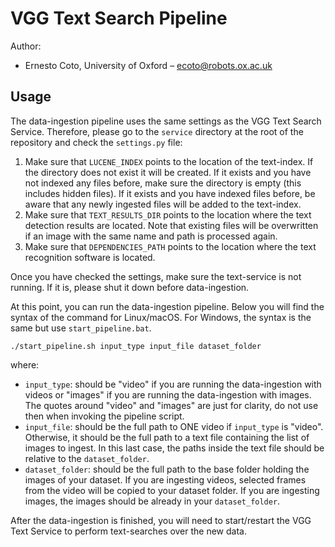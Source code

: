 VGG Text Search Pipeline
========================

Author:

 + Ernesto Coto, University of Oxford – <ecoto@robots.ox.ac.uk>

Usage
-----

The data-ingestion pipeline uses the same settings as the VGG Text Search Service. Therefore, please go to the `service` directory at the root of the repository and check the `settings.py` file:

 1. Make sure that `LUCENE_INDEX` points to the location of the text-index. If the directory does not exist it will be created. If it exists and you have not indexed any files before, make sure the directory is empty (this includes hidden files). If it exists and you have indexed files before, be aware that any newly ingested files will be added to the text-index.
 2. Make sure that `TEXT_RESULTS_DIR` points to the location where the text detection results are located. Note that existing files will be overwritten if an image with the same name and path is processed again.
 3. Make sure that `DEPENDENCIES_PATH` points to the location where the text recognition software is located.

Once you have checked the settings, make sure the text-service is not running. If it is, please shut it down before data-ingestion.

At this point, you can run the data-ingestion pipeline. Below you will find the syntax of the command for Linux/macOS. For Windows, the syntax is the same but use `start_pipeline.bat`.

    ./start_pipeline.sh input_type input_file dataset_folder

where:

 + `input_type`: should be "video" if you are running the data-ingestion with videos or "images" if you are running the data-ingestion with images. The quotes around "video" and "images" are just for clarity, do not use then when invoking the pipeline script.
 + `input_file`: should be the full path to ONE video if `input_type` is "video". Otherwise, it should be the full path to a text file containing the list of images to ingest. In this last case, the paths inside the text file should be relative to the `dataset_folder`.
 + `dataset_folder`: should be the full path to the base folder holding the images of your dataset. If you are ingesting videos, selected frames from the video will be copied to your dataset folder. If you are ingesting images, the images should be already in your `dataset_folder`.

After the data-ingestion is finished, you will need to start/restart the VGG Text Service to perform text-searches over the new data.
